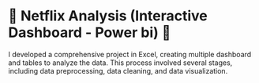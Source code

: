 # 🍿 Netflix Analysis (Interactive Dashboard - Power bi) 🚀
I developed a comprehensive project in Excel, creating multiple dashboard and tables to analyze the data. This process involved several stages, including data preprocessing, data cleaning, and data visualization.

